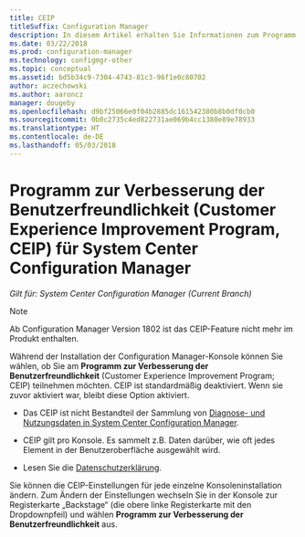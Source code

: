 ```yaml
---
title: CEIP
titleSuffix: Configuration Manager
description: In diesem Artikel erhalten Sie Informationen zum Programm zur Verbesserung der Benutzerfreundlichkeit.
ms.date: 03/22/2018
ms.prod: configuration-manager
ms.technology: configmgr-other
ms.topic: conceptual
ms.assetid: bd5b34c9-7304-4743-81c3-96f1e0c80702
author: aczechowski
ms.author: aaroncz
manager: dougeby
ms.openlocfilehash: d9bf25066e0f04b2885dc161542380b8b0df0cb0
ms.sourcegitcommit: 0b0c2735c4ed822731ae069b4cc1380e89e78933
ms.translationtype: HT
ms.contentlocale: de-DE
ms.lasthandoff: 05/03/2018
---
```

# <a name="customer-experience-improvement-program-ceip-for-system-center-configuration-manager"></a>Programm zur Verbesserung der Benutzerfreundlichkeit (Customer Experience Improvement Program, CEIP) für System Center Configuration Manager

*Gilt für: System Center Configuration Manager (Current Branch)*

> [!Note]  
> Ab Configuration Manager Version 1802 ist das CEIP-Feature nicht mehr im Produkt enthalten.

Während der Installation der Configuration Manager-Konsole können Sie wählen, ob Sie am **Programm zur Verbesserung der Benutzerfreundlichkeit** (Customer Experience Improvement Program; CEIP) teilnehmen möchten. CEIP ist standardmäßig deaktiviert. Wenn sie zuvor aktiviert war, bleibt diese Option aktiviert.  

-   Das CEIP ist nicht Bestandteil der Sammlung von [Diagnose- und Nutzungsdaten in System Center Configuration Manager](../../../core/plan-design/diagnostics/diagnostics-and-usage-data.md).  

-   CEIP gilt pro Konsole. Es sammelt z.B. Daten darüber, wie oft jedes Element in der Benutzeroberfläche ausgewählt wird.  

-   Lesen Sie die [Datenschutzerklärung](https://privacy.microsoft.com/privacystatement).  

Sie können die CEIP-Einstellungen für jede einzelne Konsoleninstallation ändern. Zum Ändern der Einstellungen wechseln Sie in der Konsole zur Registerkarte „Backstage“ (die obere linke Registerkarte mit den Dropdownpfeil) und wählen **Programm zur Verbesserung der Benutzerfreundlichkeit** aus.  
